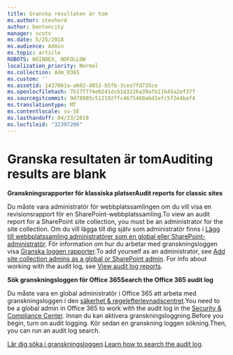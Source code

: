 ```yaml
---
title: Granska resultaten är tom
ms.author: stevhord
author: bentoncity
manager: scotv
ms.date: 5/25/2018
ms.audience: Admin
ms.topic: article
ROBOTS: NOINDEX, NOFOLLOW
localization_priority: Normal
ms.collection: Adm_O365
ms.custom: ''
ms.assetid: 1437061a-a602-4853-b5fb-3cea7fd735ce
ms.openlocfilehash: 7b17f774e0241dcb1d3226a39afb11b45a2ef37f
ms.sourcegitcommit: 9d78905c512192ffc4675468abd2efc5f2e4baf4
ms.translationtype: MT
ms.contentlocale: sv-SE
ms.lasthandoff: 04/23/2019
ms.locfileid: "32397206"
---
```

# <a name="auditing-results-are-blank"></a><span data-ttu-id="df17b-102">Granska resultaten är tom</span><span class="sxs-lookup"><span data-stu-id="df17b-102">Auditing results are blank</span></span>

 <span data-ttu-id="df17b-103">**Granskningsrapporter för klassiska platser**</span><span class="sxs-lookup"><span data-stu-id="df17b-103">**Audit reports for classic sites**</span></span>
  
<span data-ttu-id="df17b-104">Du måste vara administratör för webbplatssamlingen om du vill visa en revisionsrapport för en SharePoint-webbplatssamling.</span><span class="sxs-lookup"><span data-stu-id="df17b-104">To view an audit report for a SharePoint site collection, you must be an administrator for the site collection.</span></span> <span data-ttu-id="df17b-105">Om du vill lägga till dig själv som administratör finns i [Lägg till webbplatssamling administratörer som en global eller SharePoint-administratör](https://go.microsoft.com/fwlink/?linkid=869390). För information om hur du arbetar med granskningsloggen visa [Granska loggen rapporter](https://go.microsoft.com/fwlink/?linkid=395237).</span><span class="sxs-lookup"><span data-stu-id="df17b-105">To add yourself as an administrator, see [Add site collection admins as a global or SharePoint admin](https://go.microsoft.com/fwlink/?linkid=869390). For info about working with the audit log, see [View audit log reports](https://go.microsoft.com/fwlink/?linkid=395237).</span></span> 
  
 <span data-ttu-id="df17b-106">**Sök granskningsloggen för Office 365**</span><span class="sxs-lookup"><span data-stu-id="df17b-106">**Search the Office 365 audit log**</span></span>
  
<span data-ttu-id="df17b-107">Du måste vara en global administratör i Office 365 att arbeta med granskningsloggen i den [säkerhet &amp; regelefterlevnadscentret](https://protection.office.com).</span><span class="sxs-lookup"><span data-stu-id="df17b-107">You need to be a global admin in Office 365 to work with the audit log in the [Security &amp; Compliance Center](https://protection.office.com).</span></span> <span data-ttu-id="df17b-108">Innan du kan aktivera granskningsloggning.</span><span class="sxs-lookup"><span data-stu-id="df17b-108">Before you begin, turn on audit logging.</span></span> <span data-ttu-id="df17b-109">Kör sedan en granskning loggen sökning.</span><span class="sxs-lookup"><span data-stu-id="df17b-109">Then, you can run an audit log search.</span></span> 
  
<span data-ttu-id="df17b-110">[Lär dig söka i granskningsloggen](https://go.microsoft.com/fwlink/?linkid=708432).</span><span class="sxs-lookup"><span data-stu-id="df17b-110">[Learn how to search the audit log](https://go.microsoft.com/fwlink/?linkid=708432).</span></span>
  

